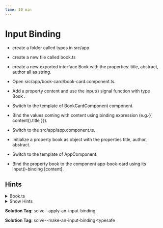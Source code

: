 ```yaml
---
time: 10 min
---
```


# Input Binding

- create a folder called types in src/app
- create a new file called book.ts
- create a new exported interface Book with the properties:  title, abstract, author all as string.

- Open src/app/book-card/book-card.component.ts.
- Add a property content and use the input() signal function with type Book .
- Switch to the template of BookCardComponent component.
- Bind the values coming with content using binding expression (e.g.{{ content().title }}).
- Switch to the src/app/app.component.ts.
- Initialize a property book as object with the properties title, author, abstract.
- Switch to the template of AppComponent.
- Bind the property book to the component app-book-card using its input()-binding [content].



## Hints
<details>
<summary>Book.ts</summary>

```ts
export interface Book {
    title:string;
    abstract: string;
    author: string;
}
```



</details>

<details>
<summary>Show Hints</summary>

```ts
// app.component.ts
export class AppComponent {
  book = {
    title: 'How to win friends',
    author: 'Dale Carnegie',
    abstract: 'In this book ...'
  };
}
```

```html
<!-- book-card.component.html -->

<h3>{{ content().title }}</h3>
<!-- ... -->

```

</details>

**Solution Tag**: solve--apply-an-input-binding 

**Solution Tag**: solve--make-an-input-binding-typesafe

